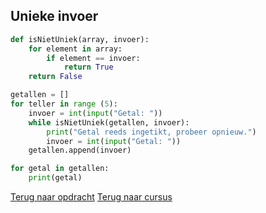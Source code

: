 ## Unieke invoer

```python
def isNietUniek(array, invoer):
    for element in array:
        if element == invoer:
            return True
    return False

getallen = []
for teller in range (5):
    invoer = int(input("Getal: "))
    while isNietUniek(getallen, invoer):
        print("Getal reeds ingetikt, probeer opnieuw.")
        invoer = int(input("Getal: "))
    getallen.append(invoer)

for getal in getallen:
    print(getal)
```

[Terug naar opdracht](/taken/uniekeinvoer.html)
[Terug naar cursus](/26_listsenfuncties.html)